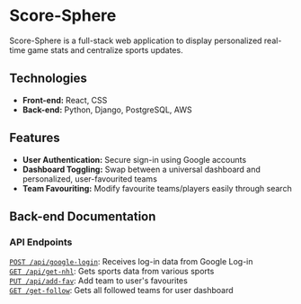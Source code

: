 # Score-Sphere #

Score-Sphere is a full-stack web application to display personalized real-time game stats and centralize sports updates.

## Technologies ##
- **Front-end:** React, CSS
- **Back-end:** Python, Django, PostgreSQL, AWS

## Features ##
- **User Authentication:** Secure sign-in using Google accounts
- **Dashboard Toggling:** Swap between a universal dashboard and personalized, user-favourited teams
- **Team Favouriting:** Modify favourite teams/players easily through search

## Back-end Documentation ##

### API Endpoints ###
[`POST /api/google-login`](#google-login): Receives log-in data from Google Log-in\
[`GET /api/get-nhl`](#get-nhl): Gets sports data from various sports\
[`PUT /api/add-fav`](#add-fav): Add team to user's favourites \
[`GET /get-follow`](#get-follow): Gets all followed teams for user dashboard 

